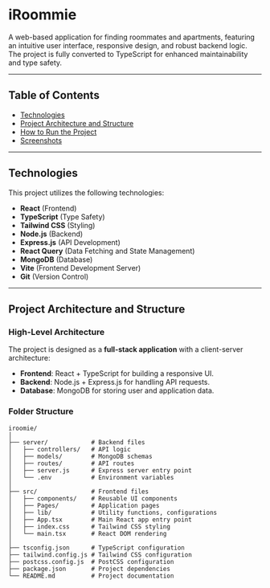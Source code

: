 # **iRoommie**

A web-based application for finding roommates and apartments, featuring an intuitive user interface, responsive design, and robust backend logic. The project is fully converted to TypeScript for enhanced maintainability and type safety.

---

## **Table of Contents**

- [Technologies](#technologies)
- [Project Architecture and Structure](#project-architecture-and-structure)
- [How to Run the Project](#how-to-run-the-project)
- [Screenshots](#screenshots)

---

## **Technologies**

This project utilizes the following technologies:

- **React** (Frontend)
- **TypeScript** (Type Safety)
- **Tailwind CSS** (Styling)
- **Node.js** (Backend)
- **Express.js** (API Development)
- **React Query** (Data Fetching and State Management)
- **MongoDB** (Database)
- **Vite** (Frontend Development Server)
- **Git** (Version Control)

---

## **Project Architecture and Structure**

### **High-Level Architecture**

The project is designed as a **full-stack application** with a client-server architecture:

- **Frontend**: React + TypeScript for building a responsive UI.
- **Backend**: Node.js + Express.js for handling API requests.
- **Database**: MongoDB for storing user and application data.

### **Folder Structure**

```plaintext
iroomie/
│
├── server/            # Backend files
│   ├── controllers/   # API logic
│   ├── models/        # MongoDB schemas
│   ├── routes/        # API routes
│   ├── server.js      # Express server entry point
│   └── .env           # Environment variables
│
├── src/               # Frontend files
│   ├── components/    # Reusable UI components
│   ├── Pages/         # Application pages
│   ├── lib/           # Utility functions, configurations
│   ├── App.tsx        # Main React app entry point
│   ├── index.css      # Tailwind CSS styling
│   └── main.tsx       # React DOM rendering
│
├── tsconfig.json      # TypeScript configuration
├── tailwind.config.js # Tailwind CSS configuration
├── postcss.config.js  # PostCSS configuration
├── package.json       # Project dependencies
└── README.md          # Project documentation
